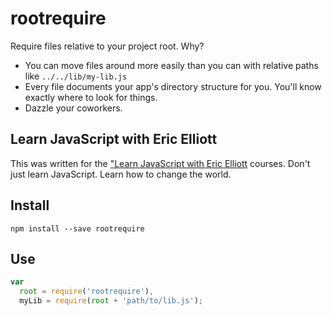 # rootrequire

Require files relative to your project root. Why?

* You can move files around more easily than you can with relative paths like `../../lib/my-lib.js`
* Every file documents your app's directory structure for you. You'll know exactly where to look for things.
* Dazzle your coworkers.


## Learn JavaScript with Eric Elliott

This was written for the ["Learn JavaScript with Eric Elliott](https://ericelliottjs.com) courses. Don't just learn JavaScript. Learn how to change the world.


## Install

```
npm install --save rootrequire
```

## Use

```js
var
  root = require('rootrequire'),
  myLib = require(root + 'path/to/lib.js');
```
